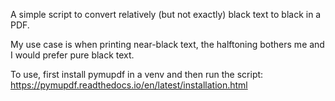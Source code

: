 A simple script to convert relatively (but not exactly) black text to black in a PDF.

My use case is when printing near-black text, the halftoning bothers
me and I would prefer pure black text.

To use, first install pymupdf in a venv and then run the script: https://pymupdf.readthedocs.io/en/latest/installation.html
